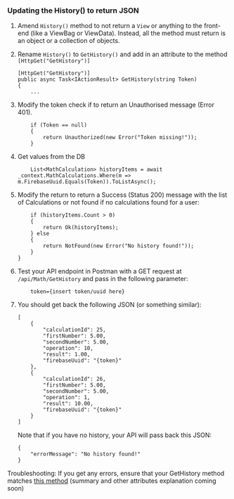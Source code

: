 ### Updating the History() to return JSON

1. Amend `History()` method to not return a `View` or anything to the front-end (like a ViewBag or ViewData). Instead, all the method must return is an object or a collection of objects.

1. Rename `History()` to `GetHistory()` and add in an attribute to the method `[HttpGet("GetHistory")]`

    ```
    [HttpGet("GetHistory")]
    public async Task<IActionResult> GetHistory(string Token)
    {
        ...  
    ```
1. Modify the token check if to return an Unauthorised message (Error 401).
    ```
        if (Token == null)
        {
            return Unauthorized(new Error("Token missing!"));
        }
    ```

1. Get values from the DB
    ```
        List<MathCalculation> historyItems = await _context.MathCalculations.Where(m => m.FirebaseUuid.Equals(Token)).ToListAsync();

    ```
1. Modify the return to return a Success (Status 200) message with the list of Calculations or not found if no calculations found for a user: 
    ```
        if (historyItems.Count > 0)
        {
            return Ok(historyItems);
        } else
        {
            return NotFound(new Error("No history found!"));
        }
    }
    ```
1. Test your API endpoint in Postman with a GET request at `/api/Math/GetHistory` and pass in the following parameter:
    ```
        token={insert token/uuid here}
    ```
1. You should get back the following JSON (or something similar):
    ```
    [
        {
            "calculationId": 25,
            "firstNumber": 5.00,
            "secondNumber": 5.00,
            "operation": 10,
            "result": 1.00,
            "firebaseUuid": "{token}"
        },
        {
            "calculationId": 26,
            "firstNumber": 5.00,
            "secondNumber": 5.00,
            "operation": 1,
            "result": 10.00,
            "firebaseUuid": "{token}"
        }
    ]
    ```
    Note that if you have no history, your API will pass back this JSON:
    ```
    {
        "errorMessage": "No history found!"
    }
    ```

Troubleshooting: If you get any errors, ensure that your GetHistory method matches [this method](https://github.com/PROG7311-VCDN-2024/MathAPI/blob/master/MathAPI/Controllers/MathController.cs#L120) (summary and other attributes explanation coming soon)

